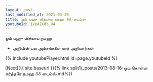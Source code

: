 ```yaml
---
layout: post
last_modified_at: 2021-03-30
title: ஓம் பஹு வித்யாய நமஹ ௧௧ டைம்ஸ்
youtubeId: jVeAZXdb_U4
---
```

 
 
 ஓம் பஹு வித்யாய நமஹ  
 
 -  அறிவின் பல அம்சங்களை யார் அறிவார்கள் 
 
  
 
  
 
 
 
 
 
 


{% include youtubePlayer.html id=page.youtubeId %}
 
[Next]({{ site.baseurl }}{% link  split1/_posts/2013-08-16-ஓம் கொள்ள கர்த்தரே நமஹ ௧௧ டைம்ஸ்.md%})
 
